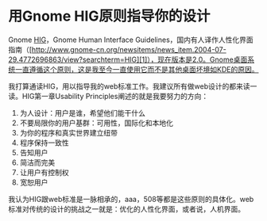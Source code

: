 # 用Gnome HIG原则指导你的设计

Gnome [HIG][0]，Gnome Human Interface Guidelines，国内有人译作人性化界面指南（[http://www.gnome-cn.org/newsitems/news_item.2004-07-29.4772696863/view?searchterm=HIG][1]），现在版本是2.0。Gnome桌面系统一直遵循这个原则，这是我至今一直使用它而不是其他桌面坏境如KDE的原因。

我打算通读HIG，用以指导我的web标准工作。我建议所有做web设计的都来读一读。HIG第一章Usability Principles阐述的就是我要努力的方向：

1. 为人设计：用户是谁，希望他们能干什么
2. 不要局限你的用户基群：可用性，国际化和本地化
3. 为你的程序和真实世界建立纽带
4. 程序保持一致性
5. 告知用户
6. 简洁而完美
7. 让用户有控制权
8. 宽恕用户

我认为HIG跟web标准是一脉相承的，aaa，508等都是这些原则的具体化。web标准对传统的设计的挑战之一就是：优化的人性化界面，或者说，人机界面。

[0]: http://developer.gnome.org/projects/gup/hig/
[1]: http://www.gnome-cn.org/newsitems/news_item.2004-07-29.4772696863/view?searchterm=HIG
